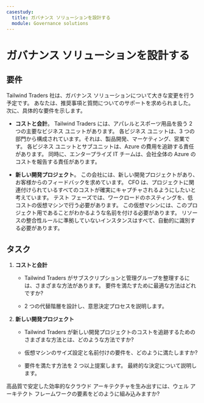 ```yaml
---
casestudy:
  title: ガバナンス ソリューションを設計する
  module: Governance solutions
---
```


# <a name="design-a-governance-solution"></a>ガバナンス ソリューションを設計する

## <a name="requirements"></a>要件

Tailwind Traders 社は、ガバナンス ソリューションについて大きな変更を行う予定です。 あなたは、推奨事項と質問についてのサポートを求められました。 次に、具体的な要件を示します。

* **コストと会計**。 Tailwind Traders には、アパレルとスポーツ用品を扱う 2 つの主要なビジネス ユニットがあります。 各ビジネス ユニットは、3 つの部門から構成されています。それは、製品開発、マーケティング、営業です。 各ビジネス ユニットとサブユニットは、Azure の費用を追跡する責任があります。 同時に、エンタープライズ IT チームは、会社全体の Azure のコストを報告する責任があります。

* **新しい開発プロジェクト**。 この会社には、新しい開発プロジェクトがあり、お客様からのフィードバックを求めています。 CFO は、プロジェクトに関連付けられているすべてのコストが確実にキャプチャされるようにしたいと考えています。 テスト フェーズでは、ワークロードのホスティングを、低コストの仮想マシンで行う必要があります。 この仮想マシンには、このプロジェクト用であることがわかるような名前を付ける必要があります。 リソースの整合性ルールに準拠していないインスタンスはすべて、自動的に識別する必要があります。

## <a name="tasks"></a>タスク

1. **コストと会計** 

    * Tailwind Traders がサブスクリプションと管理グループを整理するには、さまざまな方法があります。 要件を満たすために最適な方法はどれですか? 

    * 2 つの代替階層を設計し、意思決定プロセスを説明します。

2. **新しい開発プロジェクト** 

    * Tailwind Traders が新しい開発プロジェクトのコストを追跡するためのさまざまな方法とは、どのような方法ですか?

    * 仮想マシンのサイズ設定と名前付けの要件を、どのように満たしますか? 

    * 要件を満たす方法を 2 つ以上提案します。 最終的な決定について説明します。 

高品質で安定した効率的なクラウド アーキテクチャを生み出すには、ウェル アーキテクト フレームワークの要素をどのように組み込みますか?


